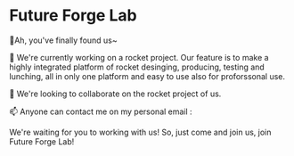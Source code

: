 # Future Forge Lab
🎉Ah, you've finally found us~

🔭 We're currently working on a rocket project. Our feature is to make a highly integrated platform of rocket desinging, producing, testing and lunching, all in only one platform and easy to use also for proforssonal use.

👯 We're looking to collaborate on the rocket project of us.

📫 Anyone can contact me on my personal email : 

We're waiting for you to working with us! So, just come and join us, join Future Forge Lab!
